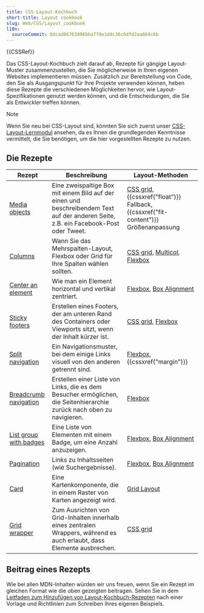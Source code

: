 ```yaml
---
title: CSS-Layout-Kochbuch
short-title: Layout cookbook
slug: Web/CSS/Layout_cookbook
l10n:
  sourceCommit: 0dcad86763896bba7f8e1ddc30c6dfd2aa664c6b
---
```


{{CSSRef}}

Das CSS-Layout-Kochbuch zielt darauf ab, Rezepte für gängige Layout-Muster zusammenzustellen, die Sie möglicherweise in Ihren eigenen Websites implementieren müssen. Zusätzlich zur Bereitstellung von Code, den Sie als Ausgangspunkt für Ihre Projekte verwenden können, heben diese Rezepte die verschiedenen Möglichkeiten hervor, wie Layout-Spezifikationen genutzt werden können, und die Entscheidungen, die Sie als Entwickler treffen können.

> [!NOTE]
> Wenn Sie neu bei CSS-Layout sind, könnten Sie sich zuerst unser [CSS-Layout-Lernmodul](/de/docs/Learn_web_development/Core/CSS_layout) ansehen, da es Ihnen die grundlegenden Kenntnisse vermittelt, die Sie benötigen, um die hier vorgestellten Rezepte zu nutzen.

## Die Rezepte

| Rezept                                                                            | Beschreibung                                                                                                                         | Layout-Methoden                                                                                                                                     |
| --------------------------------------------------------------------------------- | ------------------------------------------------------------------------------------------------------------------------------------ | --------------------------------------------------------------------------------------------------------------------------------------------------- |
| [Media objects](/de/docs/Web/CSS/Layout_cookbook/Media_objects)                   | Eine zweispaltige Box mit einem Bild auf der einen und beschreibendem Text auf der anderen Seite, z.B. ein Facebook-Post oder Tweet. | [CSS grid](/de/docs/Web/CSS/CSS_grid_layout), {{cssxref("float")}} Fallback, {{cssxref("fit-content")}} Größenanpassung                             |
| [Columns](/de/docs/Web/CSS/Layout_cookbook/Column_layouts)                        | Wann Sie das Mehrspalten-Layout, Flexbox oder Grid für Ihre Spalten wählen sollten.                                                  | [CSS grid](/de/docs/Web/CSS/CSS_grid_layout), [Multicol](/de/docs/Web/CSS/CSS_multicol_layout), [Flexbox](/de/docs/Web/CSS/CSS_flexible_box_layout) |
| [Center an element](/de/docs/Web/CSS/Layout_cookbook/Center_an_element)           | Wie man ein Element horizontal und vertikal zentriert.                                                                               | [Flexbox](/de/docs/Web/CSS/CSS_flexible_box_layout), [Box Alignment](/de/docs/Web/CSS/CSS_box_alignment)                                            |
| [Sticky footers](/de/docs/Web/CSS/Layout_cookbook/Sticky_footers)                 | Erstellen eines Footers, der am unteren Rand des Containers oder Viewports sitzt, wenn der Inhalt kürzer ist.                        | [CSS grid](/de/docs/Web/CSS/CSS_grid_layout), [Flexbox](/de/docs/Web/CSS/CSS_flexible_box_layout)                                                   |
| [Split navigation](/de/docs/Web/CSS/Layout_cookbook/Split_Navigation)             | Ein Navigationsmuster, bei dem einige Links visuell von den anderen getrennt sind.                                                   | [Flexbox](/de/docs/Web/CSS/CSS_flexible_box_layout), {{cssxref("margin")}}                                                                          |
| [Breadcrumb navigation](/de/docs/Web/CSS/Layout_cookbook/Breadcrumb_Navigation)   | Erstellen einer Liste von Links, die es dem Besucher ermöglichen, die Seitenhierarchie zurück nach oben zu navigieren.               | [Flexbox](/de/docs/Web/CSS/CSS_flexible_box_layout)                                                                                                 |
| [List group with badges](/de/docs/Web/CSS/Layout_cookbook/List_group_with_badges) | Eine Liste von Elementen mit einem Badge, um eine Anzahl anzuzeigen.                                                                 | [Flexbox](/de/docs/Web/CSS/CSS_flexible_box_layout), [Box Alignment](/de/docs/Web/CSS/CSS_box_alignment)                                            |
| [Pagination](/de/docs/Web/CSS/Layout_cookbook/Pagination)                         | Links zu Inhaltsseiten (wie Suchergebnisse).                                                                                         | [Flexbox](/de/docs/Web/CSS/CSS_flexible_box_layout), [Box Alignment](/de/docs/Web/CSS/CSS_box_alignment)                                            |
| [Card](/de/docs/Web/CSS/Layout_cookbook/Card)                                     | Eine Kartenkomponente, die in einem Raster von Karten angezeigt wird.                                                                | [Grid Layout](/de/docs/Web/CSS/CSS_grid_layout)                                                                                                     |
| [Grid wrapper](/de/docs/Web/CSS/Layout_cookbook/Grid_wrapper)                     | Zum Ausrichten von Grid-Inhalten innerhalb eines zentralen Wrappers, während es auch erlaubt, dass Elemente ausbrechen.              | [CSS grid](/de/docs/Web/CSS/CSS_grid_layout)                                                                                                        |

## Beitrag eines Rezepts

Wie bei allen MDN-Inhalten würden wir uns freuen, wenn Sie ein Rezept im gleichen Format wie die oben gezeigten beitragen. Sehen Sie in dem [Leitfaden zum Hinzufügen von Layout-Kochbuch-Rezepten](/de/docs/Web/CSS/Layout_cookbook/Contribute_a_recipe) nach einer Vorlage und Richtlinien zum Schreiben Ihres eigenen Beispiels.
